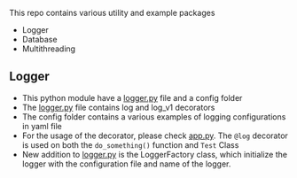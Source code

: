 This repo contains various utility and example packages

- Logger
- Database
- Multithreading

## Logger

- This python module have a [logger.py](logger/logger.py) file and a config folder
- The [logger.py](logger/logger.py) file contains log and log_v1 decorators
- The config folder contains a various examples of logging configurations in yaml file
- For the usage of the decorator, please check [app.py](app.py). The `@log` decorator is used on both
  the `do_something()` function and `Test` Class
- New addition to [logger.py](logger/logger.py) is the LoggerFactory class, which initialize the logger
  with the configuration file and name of the logger.


